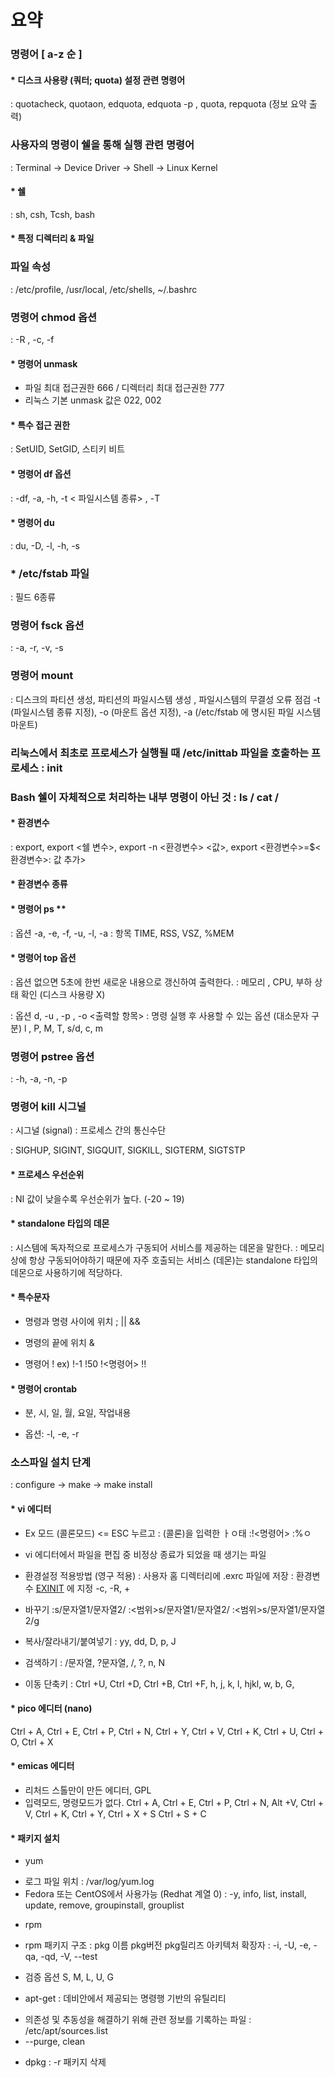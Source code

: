 # 요약 

### 명령어 [ a-z 순 ] 

#### * 디스크 사용량 (쿼터; quota) 설정 관련 명령어 
: quotacheck, quotaon, edquota, edquota -p <u1> <u2>, quota, repquota (정보 요약 출력)

### 사용자의 명령이 쉘을 통해 실행 관련 명령어 
: Terminal -> Device Driver -> Shell -> Linux Kernel 

#### * 쉘 
: sh, csh, Tcsh, bash

#### * 특정 디렉터리 & 파일 

### 파일 속성 
: /etc/profile, /usr/local, /etc/shells, ~/.bashrc

### 명령어 chmod 옵션 
: -R  , -c, -f

#### * 명령어 unmask 
* 파일 최대 접근권한 666 / 디렉터리 최대 접근권한 777
* 리눅스 기본 unmask 값은 022, 002

#### * 특수 접근 권한 
: SetUID, SetGID, 스티키 비트 

#### * 명령어 df 옵션 
: -df, -a, -h, -t < 파일시스템 종류> , -T

#### * 명령어 du 
: du, -D, -l, -h, -s 

### * /etc/fstab 파일 
: 필드 6종류 

### 명령어 fsck 옵션
: -a, -r, -v, -s 

### 명령어 mount 
: 디스크의 파티션 생성, 파티션의 파일시스템 생성 , 파일시스템의 무결성 오류 점검
-t (파일시스템 종류 지정), -o (마운트 옵션 지정), -a (/etc/fstab 에 명시된 파일 시스템 마운트) 


### 리눅스에서 최초로 프로세스가 실행될 때 /etc/inittab 파일을 호출하는 프로세스 : init

### Bash 쉘이 자체적으로 처리하는 내부 명령이 아닌 것 : ls / cat / 

#### * 환경변수 
: export, export <쉘 변수>, export -n <환경변수> <값>, export <환경변수>=$<환경변수>: 값 추가> 


#### * 환경변수 종류 


#### * 명령어 ps **
: 옵션 -a, -e, -f, -u, -l, -a 
: 항목 TIME, RSS, VSZ, %MEM

#### * 명령어 top 옵션 
: 옵션 없으면 5초에 한번 새로운 내용으로 갱신하여 출력한다. 
: 메모리 , CPU, 부하 상태 확인 (디스크 사용량 X) 

: 옵션 d, -u <user>, -p <PID num>, -o <출력할 항목>
: 명령 실행 후 사용할 수 있는 옵션 (대소문자 구분) l , P, M, T, s/d, c, m

### 명령어 pstree 옵션 
: -h, -a, -n, -p 

### 명령어 kill 시그널 
: 시그널 (signal) : 프로세스 간의 통신수단 

:  SIGHUP, SIGINT, SIGQUIT, SIGKILL, SIGTERM, SIGTSTP

#### * 프로세스 우선순위 
: NI 값이 낮을수록 우선순위가 높다. (-20 ~ 19)

#### * standalone 타입의 데몬 
: 시스템에 독자적으로 프로세스가 구동되어 서비스를 제공하는 데몬을 말한다. 
: 메모리상에 항상 구동되어야하기 때문에 자주 호출되는 서비스 (데몬)는 standalone 타입의 데몬으로 사용하기에 적당하다. 

#### * 특수문자 
- 명령과 명령 사이에 위치 
 ; || &&

- 명령의 끝에 위치 
& 

- 명령어 
!<history Num> ex) !-1 !50 
!<명령어> 
!! 
  
#### * 명령어 crontab 
- 분, 시, 일, 월, 요일, 작업내용 

- 옵션: -l, -e, -r 

### 소스파일 설치 단계 
: configure -> make -> make install 


#### * vi 에디터 
- Ex 모드 (콜론모드) <= ESC 누르고 : (콜론)을 입력한 ㅏㅇ태 
:!<명령어> 
:%ㅇ 

- vi 에디터에서 파일을 편집 중 비정상 종료가 되었을 때 생기는 파일 

- 환경설정 적용방법 (영구 적용) 
: 사용자 홈 디렉터리에 .exrc 파일에 저장 
: 환경변수 <u>EXINIT</u> 에 지정 
-c, -R, +<NUM>
  
 - 바꾸기 
 :s/문자열1/문자열2/
 :<범위>s/문자열1/문자열2/
 :<범위>s/문자열1/문자열2/g
 
 - 복사/잘라내기/붙여넣기 
 : yy, dd, D, p, J
 
 - 검색하기 
 : /문자열, ?문자열, /, ?, n, N
 
 - 이동 단축키 
 : Ctrl +U, Ctrl +D, Ctrl +B, Ctrl +F, h, j, k, l, hjkl, w, b, G, 
 
 #### * pico 에디터 (nano)
 Ctrl + A, Ctrl + E, Ctrl + P, Ctrl  + N, Ctrl + Y, Ctrl + V, Ctrl + K, Ctrl + U, Ctrl + O, Ctrl + X
 
 
 #### * emicas 에디터 
 - 리처드 스톨만이 만든 에디터, GPL 
 - 입력모드, 명령모드가 없다.
Ctrl + A, Ctrl + E, Ctrl + P, Ctrl  + N, Alt +V, Ctrl + V, Ctrl + K, Ctrl + Y, Ctrl + X + S Ctrl + S + C
 
  
#### * 패키지 설치 
* yum 
- 로그 파일 위치 : /var/log/yum.log 
- Fedora 또는 CentOS에서 사용가능 (Redhat 계열 0) 
: -y, info, list, install, update, remove, groupinstall, grouplist

* rpm
- rpm 패키지 구조 : pkg 이름 pkg버전 pkg릴리즈 아키텍처 확장자 
: -i, -U, -e, -qa, -qd, -V, --test

* 검증 옵션 
S, M, L, U, G

* apt-get 
: 데비안에서 제공되는 명령행 기반의 유틸리티 
- 의존성 및 추동성을 해결하기 위해 관련 정보를 기록하는 파일 : /etc/apt/sources.list
- --purge, clean 

* dpkg 
: -r 패키지 삭제 









